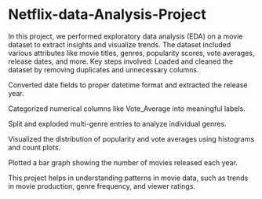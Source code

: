 # Netflix-data-Analysis-Project

In this project, we performed exploratory data analysis (EDA) on a movie dataset to extract insights and visualize trends. The dataset included various attributes like movie titles, genres, popularity scores, vote averages, release dates, and more.
Key steps involved:
Loaded and cleaned the dataset by removing duplicates and unnecessary columns.

Converted date fields to proper datetime format and extracted the release year.

Categorized numerical columns like Vote_Average into meaningful labels.

Split and exploded multi-genre entries to analyze individual genres.

Visualized the distribution of popularity and vote averages using histograms and count plots.

Plotted a bar graph showing the number of movies released each year.

This project helps in understanding patterns in movie data, such as trends in movie production, genre frequency, and viewer ratings.


